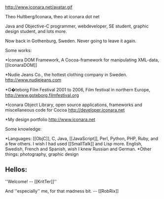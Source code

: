 

http://www.iconara.net/avatar.gif

Theo Hultberg/Iconara, theo at iconara dot net

Java and Objective-C programmer, webdeveloper, SE student, graphic design student, and lots more.

Now back in Gothenburg, Sweden. Never going to leave it again. 


Some works:


 
*Iconara DOM Framework,
A Cocoa-framework for manipulating XML-data, [[IconaraDOM]]

*Nudie Jeans Co., the hottest clothing company in Sweden.
http://www.nudiejeans.com

*G�teborg Film Festival 2001 to 2006, Film festival in northern Europe,
http://www.goteborg.filmfestival.org

*Iconara Object Library, open source applications, frameworks and miscellaneous code for Cocoa
http://developer.iconara.net

*My design portfolio
http://www.iconara.net



Some knowledge:


*Languages: [[ObjC]], C, Java, [[JavaScript]], Perl, Python, PHP, Ruby, and a few others. I wish I had used [[SmallTalk]] and Lisp more. English, Swedish, French and Spanish, wish I knew Russian and German.
*Other things: photography, graphic design





Hellos:
----

''Welcome! -- [[KritTer]]''

And ''especially'' me, for that madness bit. -- [[RobRix]]